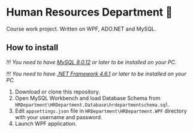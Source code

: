 # Human Resources Department :office:
Course work project. Written on WPF, ADO.NET and MySQL.

## How to install
*!!! You need to have [MySQL 8.0.12](https://dev.mysql.com/downloads/mysql/) or later to be installed on your PC.*

*!!! You need to have [.NET Framework 4.6.1](https://dotnet.microsoft.com/download/dotnet-framework-runtime) or later to be installed on your PC.*

1. Download or clone this repository.
2. Open MySQL Workbench and load Database Schema from `HRDepartment\HRDepartment.Database\hrdepartmentschema.sql`.
3. Edit `appsettings.json` file in `HRDepartment\HRDepartment.WPF` directory with your username and password.
4. Launch WPF application.

